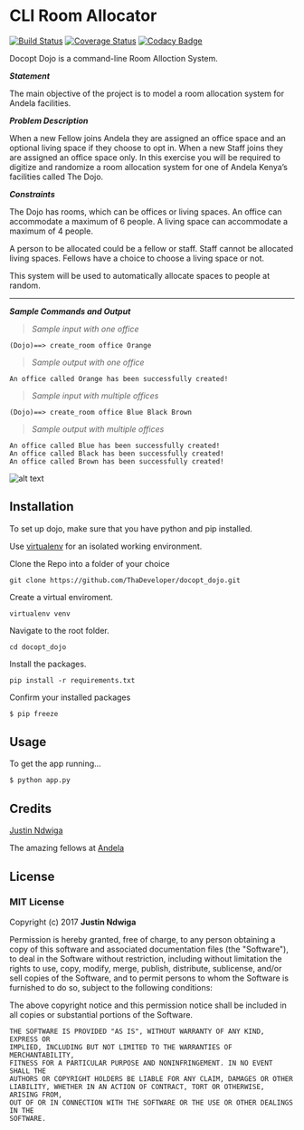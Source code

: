 # CLI Room Allocator

[![Build Status](https://travis-ci.org/ThaDeveloper/docopt_dojo.svg?branch=master)](https://travis-ci.org/ThaDeveloper/docopt_dojo)
[![Coverage Status](https://coveralls.io/repos/github/ThaDeveloper/docopt_dojo/badge.svg?branch=master)](https://coveralls.io/github/ThaDeveloper/docopt_dojo?branch=master)
[![Codacy Badge](https://api.codacy.com/project/badge/Grade/d8a41c518a9f493cba775e1e97f3e655)](https://www.codacy.com/app/ThaDeveloper/docopt_dojo?utm_source=github.com&amp;utm_medium=referral&amp;utm_content=ThaDeveloper/docopt_dojo&amp;utm_campaign=Badge_Grade)

Docopt Dojo is a command-line Room Alloction System.

__*Statement*__

The main objective of the project is to model a room allocation system for Andela facilities.

__*Problem Description*__

When a new Fellow joins Andela they are assigned an office space and an optional living space if they choose to opt in. When a new Staff joins they are assigned an office space only. In this exercise you will be required to digitize and randomize a room allocation system for one of Andela Kenya’s facilities called The Dojo.

__*Constraints*__

The Dojo has rooms, which can be offices or living spaces. An office can accommodate a maximum of 6 people. A living space can accommodate a maximum of 4 people.

A person to be allocated could be a fellow or staff. Staff cannot be allocated living spaces. Fellows have a choice to choose a living space or not.

This system will be used to automatically allocate spaces to people at random.

***

__*Sample Commands and Output*__

> *Sample input with one office*

`(Dojo)==> create_room office Orange`
> *Sample output with one office*

`An office called Orange has been successfully created!`

> *Sample input with multiple offices*

`(Dojo)==> create_room office Blue Black Brown`

> *Sample output with multiple offices*
```
An office called Blue has been successfully created!
An office called Black has been successfully created!
An office called Brown has been successfully created!
```

![alt text](https://github.com/ThaDeveloper/docopt_dojo/blob/master/assets/test_sample.png "Test sample output")

## Installation

To set up dojo, make sure that you have python and pip installed.

Use [virtualenv](http://www.pythonforbeginners.com/basics/how-to-use-python-virtualenv) for an isolated working environment.

Clone the Repo into a folder of your choice
```
git clone https://github.com/ThaDeveloper/docopt_dojo.git
```

Create a virtual enviroment.
```
virtualenv venv
```

Navigate to the root folder.
```
cd docopt_dojo
```

Install the packages.
```
pip install -r requirements.txt
```

Confirm your installed packages
```bash
$ pip freeze
```

## Usage

To get the app running...

```bash
$ python app.py
```

## Credits

[Justin Ndwiga](https://github.com/ThaDeveloper)

The amazing fellows at [Andela](https://www.andela.com)

## License

### MIT License

Copyright (c) 2017 **Justin Ndwiga**

Permission is hereby granted, free of charge, to any person obtaining a copy
of this software and associated documentation files (the "Software"), to deal
in the Software without restriction, including without limitation the rights
to use, copy, modify, merge, publish, distribute, sublicense, and/or sell
copies of the Software, and to permit persons to whom the Software is
furnished to do so, subject to the following conditions:

The above copyright notice and this permission notice shall be included in all
copies or substantial portions of the Software.

```
THE SOFTWARE IS PROVIDED "AS IS", WITHOUT WARRANTY OF ANY KIND, EXPRESS OR
IMPLIED, INCLUDING BUT NOT LIMITED TO THE WARRANTIES OF MERCHANTABILITY,
FITNESS FOR A PARTICULAR PURPOSE AND NONINFRINGEMENT. IN NO EVENT SHALL THE
AUTHORS OR COPYRIGHT HOLDERS BE LIABLE FOR ANY CLAIM, DAMAGES OR OTHER
LIABILITY, WHETHER IN AN ACTION OF CONTRACT, TORT OR OTHERWISE, ARISING FROM,
OUT OF OR IN CONNECTION WITH THE SOFTWARE OR THE USE OR OTHER DEALINGS IN THE
SOFTWARE.
```


